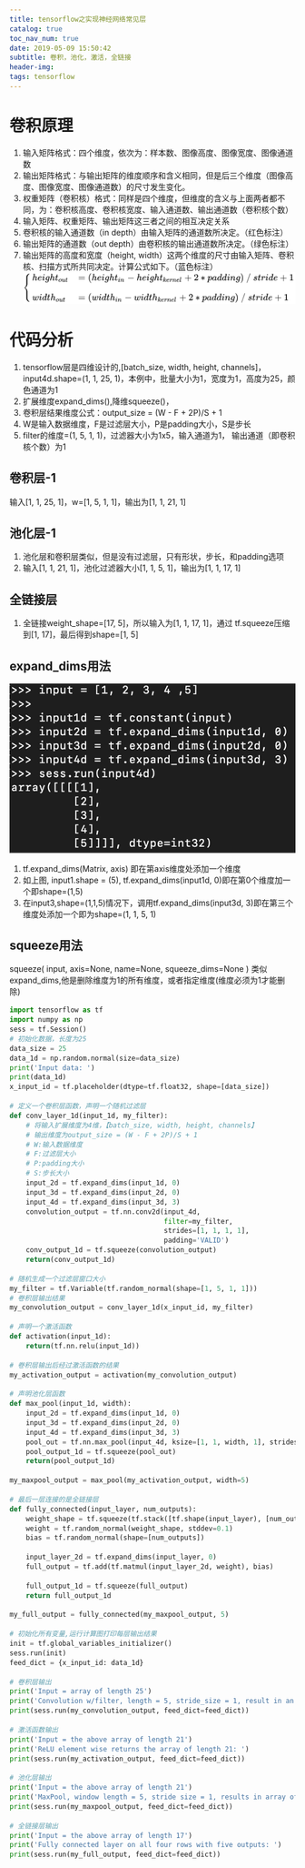 ```yaml
---
title: tensorflow之实现神经网络常见层
catalog: true
toc_nav_num: true
date: 2019-05-09 15:50:42
subtitle: 卷积，池化，激活，全链接
header-img:
tags: tensorflow
---
```


# 卷积原理
1. 输入矩阵格式：四个维度，依次为：样本数、图像高度、图像宽度、图像通道数
1. 输出矩阵格式：与输出矩阵的维度顺序和含义相同，但是后三个维度（图像高度、图像宽度、图像通道数）的尺寸发生变化。
1. 权重矩阵（卷积核）格式：同样是四个维度，但维度的含义与上面两者都不同，为：卷积核高度、卷积核宽度、输入通道数、输出通道数（卷积核个数）
1. 输入矩阵、权重矩阵、输出矩阵这三者之间的相互决定关系
1. 卷积核的输入通道数（in depth）由输入矩阵的通道数所决定。（红色标注）
1. 输出矩阵的通道数（out depth）由卷积核的输出通道数所决定。（绿色标注）
1. 输出矩阵的高度和宽度（height, width）这两个维度的尺寸由输入矩阵、卷积核、扫描方式所共同决定。计算公式如下。（蓝色标注）
![](/img/article/filter_func.png)

# 代码分析
1. tensorflow层是四维设计的,[batch_size, width, height, channels]，input4d.shape=(1, 1, 25, 1)，本例中，批量大小为1，宽度为1，高度为25，颜色通道为1
1. 扩展维度expand_dims(),降维squeeze()，
1. 卷积层结果维度公式：output_size = (W - F + 2P)/S + 1
1. W是输入数据维度，F是过滤层大小，P是padding大小，S是步长
1. filter的维度=(1, 5, 1, 1)，过滤器大小为1x5，输入通道为1， 输出通道（即卷积核个数）为1

## 卷积层-1
输入[1, 1, 25, 1]，w=[1, 5, 1, 1]，输出为[1, 1, 21, 1]

## 池化层-1
1. 池化层和卷积层类似，但是没有过滤层，只有形状，步长，和padding选项
1. 输入[1, 1, 21, 1]，池化过滤器大小[1, 1, 5, 1]，输出为[1, 1, 17, 1]

## 全链接层
1. 全链接weight_shape=[17, 5]，所以输入为[1, 1, 17, 1]，通过 tf.squeeze压缩到[1, 17]，最后得到shape=[1, 5]

## expand_dims用法
![](/img/article/expand_dims_test.png)
1. tf.expand_dims(Matrix, axis) 即在第axis维度处添加一个维度
1. 如上图, input1.shape = (5), tf.expand_dims(input1d, 0)即在第0个维度加一个即shape=(1,5)
1. 在input3,shape=(1,1,5)情况下，调用tf.expand_dims(input3d, 3)即在第三个维度处添加一个即为shape=(1, 1, 5, 1)

## squeeze用法
squeeze(
    input,
    axis=None,
    name=None,
    squeeze_dims=None
)
类似expand_dims,他是删除维度为1的所有维度，或者指定维度(维度必须为1才能删除)



```python
import tensorflow as tf
import numpy as np
sess = tf.Session()
# 初始化数据，长度为25
data_size = 25
data_1d = np.random.normal(size=data_size)
print('Input data: ')
print(data_1d)
x_input_id = tf.placeholder(dtype=tf.float32, shape=[data_size])

# 定义一个卷积层函数，声明一个随机过滤层
def conv_layer_1d(input_1d, my_filter):
    # 将输入扩展维度为4维，【batch_size, width, height, channels】
    # 输出维度为output_size = (W - F + 2P)/S + 1
    # W:输入数据维度
    # F:过滤层大小
    # P:padding大小
    # S:步长大小
    input_2d = tf.expand_dims(input_1d, 0)
    input_3d = tf.expand_dims(input_2d, 0)
    input_4d = tf.expand_dims(input_3d, 3)
    convolution_output = tf.nn.conv2d(input_4d,
                                      filter=my_filter,
                                      strides=[1, 1, 1, 1],
                                      padding='VALID')
    conv_output_1d = tf.squeeze(convolution_output)
    return(conv_output_1d)

# 随机生成一个过滤层窗口大小
my_filter = tf.Variable(tf.random_normal(shape=[1, 5, 1, 1]))
# 卷积层输出结果
my_convolution_output = conv_layer_1d(x_input_id, my_filter)

# 声明一个激活函数
def activation(input_1d):
    return(tf.nn.relu(input_1d))

# 卷积层输出后经过激活函数的结果
my_activation_output = activation(my_convolution_output)

# 声明池化层函数
def max_pool(input_1d, width):
    input_2d = tf.expand_dims(input_1d, 0)
    input_3d = tf.expand_dims(input_2d, 0)
    input_4d = tf.expand_dims(input_3d, 3)
    pool_out = tf.nn.max_pool(input_4d, ksize=[1, 1, width, 1], strides=[1, 1, 1, 1], padding='VALID')
    pool_output_1d = tf.squeeze(pool_out)
    return(pool_output_1d)

my_maxpool_output = max_pool(my_activation_output, width=5)

# 最后一层连接的是全链接层
def fully_connected(input_layer, num_outputs):
    weight_shape = tf.squeeze(tf.stack([tf.shape(input_layer), [num_outputs]]))
    weight = tf.random_normal(weight_shape, stddev=0.1)
    bias = tf.random_normal(shape=[num_outputs])

    input_layer_2d = tf.expand_dims(input_layer, 0)
    full_output = tf.add(tf.matmul(input_layer_2d, weight), bias)

    full_output_1d = tf.squeeze(full_output)
    return full_output_1d

my_full_output = fully_connected(my_maxpool_output, 5)

# 初始化所有变量,运行计算图打印每层输出结果
init = tf.global_variables_initializer()
sess.run(init)
feed_dict = {x_input_id: data_1d}

# 卷积层输出
print('Input = array of length 25')
print('Convolution w/filter, length = 5, stride_size = 1, result in an array of length 21: ')
print(sess.run(my_convolution_output, feed_dict=feed_dict))

# 激活函数输出
print('Input = the above array of length 21')
print('ReLU element wise returns the array of length 21: ')
print(sess.run(my_activation_output, feed_dict=feed_dict))

# 池化层输出
print('Input = the above array of length 21')
print('MaxPool, window length = 5, stride size = 1, results in array of length 17: ')
print(sess.run(my_maxpool_output, feed_dict=feed_dict))

# 全链接层输出
print('Input = the above array of length 17')
print('Fully connected layer on all four rows with five outputs: ')
print(sess.run(my_full_output, feed_dict=feed_dict))
```


